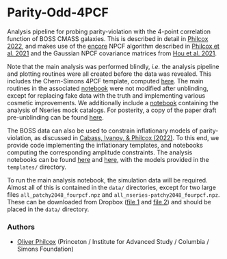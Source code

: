 # Parity-Odd-4PCF

Analysis pipeline for probing parity-violation with the 4-point correlation function of BOSS CMASS galaxies. This is described in detail in [Philcox 2022](https://arxiv.org/abs/2206.04227), and makes use of the [encore](https://github.com/oliverphilcox/encore) NPCF algorithm described in [Philcox et al. 2021](https://arxiv.org/abs/2105.08722) and the Gaussian NPCF covariance matrices from [Hou et al. 2021](https://arxiv.org/abs/2108.01714).

Note that the main analysis was performed blindly, *i.e.* the analysis pipeline and plotting routines were all created before the data was revealed. This includes the Chern-Simons 4PCF template, computed [here](compute_cs_4pcf.py). The main routines in the associated [notebook](BOSS%20Odd-Parity%204PCF%20(CS%20template).ipynb) were not modified after unblinding, except for replacing fake data with the truth and implementing various cosmetic improvements. We additionally include a [notebook](Nseries%20Odd-Parity%204PCF.ipynb) containing the analysis of Nseries mock catalogs. For posterity, a copy of the paper draft pre-unblinding can be found [here](paper/blinded_draft.pdf). 

The BOSS data can also be used to constrain inflationary models of parity-violation, as discussed in [Cabass, Ivanov, \& Philcox (2022)](IN-PREP). To this end, we provide code implementing the inflationary templates, and notebooks computing the corresponding amplitude constraints. The analysis notebooks can be found [here](BOSS%20Odd-Parity%204PCF%20(ghost%20template).ipynb) and [here](BOSS%20Odd-Parity%204PCF%20(collider%20template).ipynb), with the models provided in the ```templates/``` directory.

To run the main analysis notebook, the simulation data will be required. Almost all of this is contained in the ```data/``` directories, except for two large files ```all_patchy2048_fourpcf.npz``` and ```all_nseries-patchy2048_fourpcf.npz```. These can be downloaded from Dropbox ([file 1](https://www.dropbox.com/s/594iol702s7gk86/all_patchy2048_fourpcf.npz?dl=0) and [file 2](https://www.dropbox.com/s/r5ezfez15ou93ws/all_nseries-patchy2048_fourpcf.npz?dl=0)) and should be placed in the ```data/``` directory.

### Authors
- [Oliver Philcox](mailto:ohep2@cantab.ac.uk) (Princeton / Institute for Advanced Study / Columbia / Simons Foundation)
